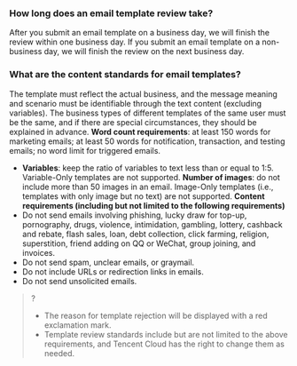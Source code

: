 [](id:que1) 
### How long does an email template review take?
After you submit an email template on a business day, we will finish the review within one business day.
If you submit an email template on a non-business day, we will finish the review on the next business day.


[](id:que2) 
### What are the content standards for email templates?
The template must reflect the actual business, and the message meaning and scenario must be identifiable through the text content (excluding variables). The business types of different templates of the same user must be the same, and if there are special circumstances, they should be explained in advance.
**Word count requirements**: at least 150 words for marketing emails; at least 50 words for notification, transaction, and testing emails; no word limit for triggered emails.
- **Variables**: keep the ratio of variables to text less than or equal to 1:5. Variable-Only templates are not supported.
**Number of images**: do not include more than 50 images in an email. Image-Only templates (i.e., templates with only image but no text) are not supported.
**Content requirements (including but not limited to the following requirements)**
- Do not send emails involving phishing, lucky draw for top-up, pornography, drugs, violence, intimidation, gambling, lottery, cashback and rebate, flash sales, loan, debt collection, click farming, religion, superstition, friend adding on QQ or WeChat, group joining, and invoices.
- Do not send spam, unclear emails, or graymail.
- Do not include URLs or redirection links in emails.
- Do not send unsolicited emails.

>?
>- The reason for template rejection will be displayed with a red exclamation mark.
>- Template review standards include but are not limited to the above requirements, and Tencent Cloud has the right to change them as needed.

